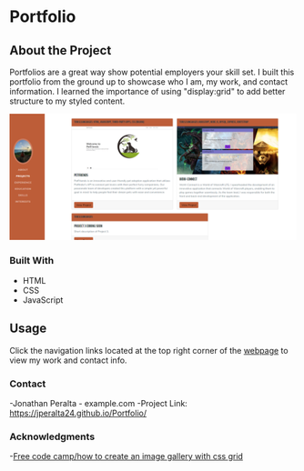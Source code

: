 # Portfolio

## About the Project
Portfolios are a great way show potential employers your skill set. I built this portfolio from the ground up to showcase who I am, my work, and contact information. 
I learned the importance of using "display:grid" to add better structure to my styled content.

![](/Images/New2023-03-18%20170357.png)

### Built With
- HTML
- CSS
- JavaScript

## Usage
Click the navigation links located at the top right corner of the [webpage](https://jperalta24.github.io/Portfolio/) to view my work and contact info.

### Contact
-Jonathan Peralta - example.com
-Project Link: https://jperalta24.github.io/Portfolio/

### Acknowledgments
-[Free code camp/how to create an image gallery with css grid](https://www.freecodecamp.org/news/how-to-create-an-image-gallery-with-css-grid-e0f0fd666a5c/)


